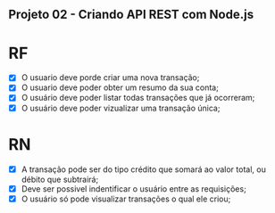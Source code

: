 <h2>Projeto 02 - Criando API REST com Node.js</h2>

# RF

-[x] O usuario deve porde criar uma nova transação;<br/>
-[x] O usuario deve poder obter um resumo da sua conta;<br/>
-[x] O usuário deve poder listar todas transações que já ocorreram;<br/>
-[x] O usuário deve poder vizualizar uma transação única;<br/>

# RN

-[x] A transação pode ser do tipo crédito que somará ao valor total, ou débito que subtrairá;<br/>
-[x] Deve ser possivel indentificar o usuário entre as requisições;<br/>
-[x] O usuário só pode visualizar transações o qual ele criou;<br/>
